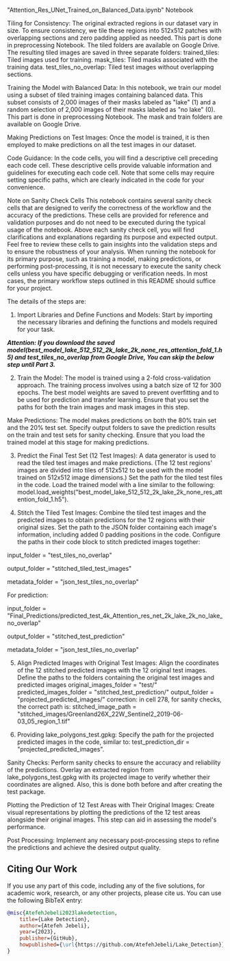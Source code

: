 "Attention_Res_UNet_Trained_on_Balanced_Data.ipynb" Notebook

Tiling for Consistency: The original extracted regions in our dataset vary in size. To ensure consistency, we tile these regions into 512x512 patches with overlapping sections and zero padding applied as needed. This part is done in preprocessing Notebook. The tiled folders are available on Google Drive. The resulting tiled images are saved in three separate folders: trained_tiles: Tiled images used for training. mask_tiles: Tiled masks associated with the training data. test_tiles_no_overlap: Tiled test images without overlapping sections.

Training the Model with Balanced Data: In this notebook, we train our model using a subset of tiled training images containing balanced data. This subset consists of 2,000 images of their masks labeled as "lake" (1) and a random selection of 2,000 images of their masks labeled as "no lake" (0). This part is done in preprocessing Notebook. The mask and train folders are available on Google Drive.

Making Predictions on Test Images: Once the model is trained, it is then employed to make predictions on all the test images in our dataset.

Code Guidance: In the code cells, you will find a descriptive cell preceding each code cell. These descriptive cells provide valuable information and guidelines for executing each code cell. Note that some cells may require setting specific paths, which are clearly indicated in the code for your convenience.

Note on Sanity Check Cells This notebook contains several sanity check cells that are designed to verify the correctness of the workflow and the accuracy of the predictions. These cells are provided for reference and validation purposes and do not need to be executed during the typical usage of the notebook. Above each sanity check cell, you will find clarifications and explanations regarding its purpose and expected output. Feel free to review these cells to gain insights into the validation steps and to ensure the robustness of your analysis. When running the notebook for its primary purpose, such as training a model, making predictions, or performing post-processing, it is not necessary to execute the sanity check cells unless you have specific debugging or verification needs. In most cases, the primary workflow steps outlined in this README should suffice for your project.

The details of the steps are:

1. Import Libraries and Define Functions and Models: Start by importing the necessary libraries and defining the functions and models required for your task.
   
***Attention: If you download the saved model(best_model_lake_512_512_2k_lake_2k_none_res_attention_fold_1.h5) and test_tiles_no_overlap from Google Drive, You can skip the below step until Part 3.***

2. Train the Model: The model is trained using a 2-fold cross-validation approach. The training process involves using a batch size of 12 for 300 epochs. The best model weights are saved to prevent overfitting and to be used for prediction and transfer learning. Ensure that you set the paths for both the train images and mask images in this step.

Make Predictions: The model makes predictions on both the 80% train set and the 20% test set. Specify output folders to save the prediction results on the train and test sets for sanity checking. Ensure that you load the trained model at this stage for making predictions.

3. Predict the Final Test Set (12 Test Images): A data generator is used to read the tiled test images and make predictions. (The 12 test regions' images are divided into tiles of 512x512 to be used with the model trained on 512x512 image dimensions.) Set the path for the tiled test files in the code. Load the trained model with a line similar to the following: model.load_weights("best_model_lake_512_512_2k_lake_2k_none_res_attention_fold_1.h5").

4. Stitch the Tiled Test Images: Combine the tiled test images and the predicted images to obtain predictions for the 12 regions with their original sizes. Set the path to the JSON folder containing each image's information, including added 0 padding positions in the code. Configure the paths in their code block to stitch predicted images together:

input_folder = "test_tiles_no_overlap"

output_folder = "stitched_tiled_test_images" 

metadata_folder = "json_test_tiles_no_overlap"

For prediction:

input_folder = "Final_Predictions/predicted_test_4k_Attention_res_net_2k_lake_2k_no_lake_no_overlap"

output_folder = "stitched_test_prediction"

metadata_folder = "json_test_tiles_no_overlap"

5. Align Predicted Images with Original Test Images: Align the coordinates of the 12 stitched predicted images with the 12 original test images. Define the paths to the folders containing the original test images and predicted images original_images_folder = "test/" predicted_images_folder = "stitched_test_prediction/" output_folder = "projected_predicted_images/"
   correction: in cell 278, for sanity checks, the correct path is: stitched_image_path = "stitched_images/Greenland26X_22W_Sentinel2_2019-06-03_05_region_1.tif"

7. Providing lake_polygons_test.gpkg: Specify the path for the projected predicted images in the code, similar to: test_prediction_dir = "projected_predicted_images".

Sanity Checks: Perform sanity checks to ensure the accuracy and reliability of the predictions. Overlay an extracted region from lake_polygons_test.gpkg with its projected image to verify whether their coordinates are aligned. Also, this is done both before and after creating the test package.

Plotting the Prediction of 12 Test Areas with Their Original Images: Create visual representations by plotting the predictions of the 12 test areas alongside their original images. This step can aid in assessing the model's performance.

Post Processing: Implement any necessary post-processing steps to refine the predictions and achieve the desired output quality.

## Citing Our Work
If you use any part of this code, including any of the five solutions, for academic work, research, or any other projects, please cite us. You can use the following BibTeX entry:

```BibTeX
@misc{AtefehJebeli2023lakedetection,
    title={Lake Detection},
    author={Atefeh Jebeli},
    year={2023},
    publisher={GitHub},
    howpublished={\url{https://github.com/AtefehJebeli/Lake_Detection}}
}
